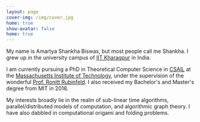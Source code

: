 ```yaml
---
layout: page
cover-img: /img/cover.jpg
home: true
show-avatar: false
home: true
---
```

My name is Amartya Shankha Biswas, but most people call me Shankha.
I grew up in the university campus of [IIT Kharagpur](http://www.iitkgp.ac.in/) in India.

I am currently pursuing a PhD in Theoretical Computer Science in [CSAIL](https://www.csail.mit.edu/)
at the [Massachusetts Institute of Technology](http://www.mit.edu/),
under the supervision of the wonderful [Prof. Ronitt Rubinfeld](https://people.csail.mit.edu/ronitt/).
I also received my Bachelor's and Master's degree from MIT in 2018.

My interests broadly lie in the realm of sub-linear time algorithms, parallel/distributed models of computation,
and algorithmic graph theory.
I have also dabbled in computational origami and folding problems.
